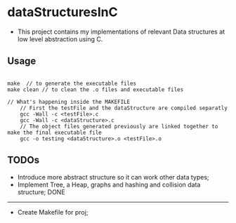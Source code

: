 # dataStructuresInC
- This project contains my implementations of relevant Data structures at low level abstraction using C.


Usage
-------

```

make  // to generate the executable files
make clean // to clean the .o files and executable files

// What's happening inside the MAKEFILE
    // First the testFile and the dataStructure are compiled separatly
    gcc -Wall -c <testFile>.c
    gcc -Wall -c <dataStructure>.c
    // The object files generated previously are linked together to make the final executable file
    gcc -o testing <dataStructure>.o <testFile>.o

```

TODOs
------
- Introduce more abstract structure so it can work other data types;
- Implement Tree, a Heap, graphs and hashing and collision data structure;
DONE
------
- Create Makefile for proj;
